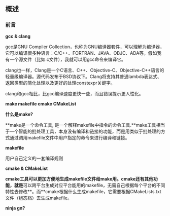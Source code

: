## 概述

### 前言

**gcc & clang**

gcc是GNU Compiler Collection，也称为GNU编译器套件，可以理解为编译器，它可以编译很多种语言：C/C++、FORTRAN、JAVA、OBJC、ADA等。假如我有一个源文件（比如.c文件），我就可以用gcc命令来编译它。



clang也一样，Clang是一个C语言、C++、Objective-C、Objective-C++语言的轻量级编译器。源代码发布于BSD协议下。Clang将支持其普通lambda表达式、返回类型的简化处理以及更好的处理constexpr关键字。

clang和gcc相比，比gcc编译速度更快一些，而且错误提示更人性化。

**make makefile cmake CMakeList**

**什么是make?**

**make是一个命令工具, 是一个解释makefile中指令的命令工具.**make工具相当于一个智能的批处理工具，本身没有编译和链接的功能，而是用类似于批处理的方式通过调用makefile文件中用户指定的命令来进行编译和链接。

**makefile**

用户自己定义的一套编译规则

**cmake & CMakeList**

**cmake工具可以更加方便地生成makefile文件给make用。cmake还有其他功能，就是**可以跨平台生成对应平台能用的makefile，无需自己根据每个平台的不同特性去修改**。而**cmake根据什么生成makefile，它需要根据CMakeLists.txt文件（组态档）去生成makefile。

**ninja gn?**